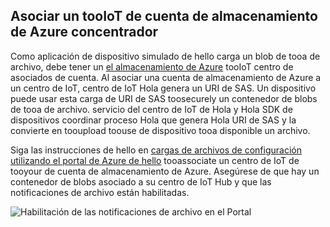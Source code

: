 ## <a name="associate-an-azure-storage-account-tooiot-hub"></a>Asociar un tooIoT de cuenta de almacenamiento de Azure concentrador

Como aplicación de dispositivo simulado de hello carga un blob de tooa de archivo, debe tener un [el almacenamiento de Azure](../articles/storage/common/storage-create-storage-account.md#create-a-storage-account) tooIoT centro de asociados de cuenta. Al asociar una cuenta de almacenamiento de Azure a un centro de IoT, centro de IoT Hola genera un URI de SAS. Un dispositivo puede usar esta carga de URI de SAS toosecurely un contenedor de blobs de tooa de archivo. servicio del centro de IoT de Hola y Hola SDK de dispositivos coordinar proceso Hola que genera Hola URI de SAS y la convierte en tooupload toouse de dispositivo tooa disponible un archivo.

Siga las instrucciones de hello en [cargas de archivos de configuración utilizando el portal de Azure de hello](../articles/iot-hub/iot-hub-configure-file-upload.md) tooassociate un centro de IoT de tooyour de cuenta de almacenamiento de Azure. Asegúrese de que hay un contenedor de blobs asociado a su centro de IoT Hub y que las notificaciones de archivo están habilitadas.

![Habilitación de las notificaciones de archivo en el Portal](media/iot-hub-associate-storage/enable-file-notifications.png)